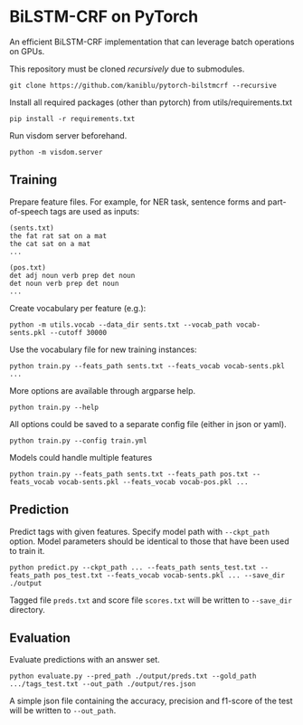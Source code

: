 # BiLSTM-CRF on PyTorch #

An efficient BiLSTM-CRF implementation that can leverage batch operations on
GPUs.

This repository must be cloned *recursively* due to submodules.

    git clone https://github.com/kaniblu/pytorch-bilstmcrf --recursive

Install all required packages (other than pytorch) from utils/requirements.txt

    pip install -r requirements.txt

Run visdom server beforehand.

    python -m visdom.server

## Training ##

Prepare feature files. For example, for NER task, sentence forms and part-of-speech tags are used as inputs:

    (sents.txt)
    the fat rat sat on a mat
    the cat sat on a mat
    ...
    
    (pos.txt)
    det adj noun verb prep det noun
    det noun verb prep det noun
    ...
    
Create vocabulary per feature (e.g.):

    python -m utils.vocab --data_dir sents.txt --vocab_path vocab-sents.pkl --cutoff 30000

Use the vocabulary file for new training instances:

    python train.py --feats_path sents.txt --feats_vocab vocab-sents.pkl ...

More options are available through argparse help.

    python train.py --help

All options could be saved to a separate config file (either in json or yaml).

    python train.py --config train.yml

Models could handle multiple features

    python train.py --feats_path sents.txt --feats_path pos.txt --feats_vocab vocab-sents.pkl --feats_vocab vocab-pos.pkl ...

## Prediction ##

Predict tags with given features. Specify model path with `--ckpt_path` option. Model parameters should be identical to those that have been used to train it.

    python predict.py --ckpt_path ... --feats_path sents_test.txt --feats_path pos_test.txt --feats_vocab vocab-sents.pkl ... --save_dir ./output
    
Tagged file `preds.txt` and score file `scores.txt` will be written to `--save_dir` directory.

## Evaluation ##

Evaluate predictions with an answer set.

    python evaluate.py --pred_path ./output/preds.txt --gold_path .../tags_test.txt --out_path ./output/res.json
    
A simple json file containing the accuracy, precision and f1-score of the test will be written to `--out_path`.
